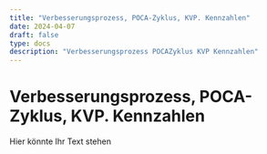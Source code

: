 ```yaml
---
title: "Verbesserungsprozess, POCA-Zyklus, KVP. Kennzahlen"
date: 2024-04-07
draft: false
type: docs
description: "Verbesserungsprozess POCAZyklus KVP Kennzahlen"
---
```


# Verbesserungsprozess, POCA-Zyklus, KVP. Kennzahlen

Hier könnte Ihr Text stehen